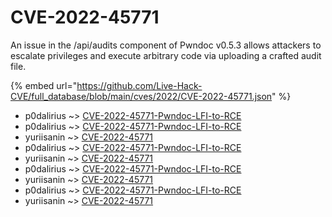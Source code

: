 # CVE-2022-45771

An issue in the /api/audits component of Pwndoc v0.5.3 allows attackers to escalate privileges and execute arbitrary code via uploading a crafted audit file.

{% embed url="https://github.com/Live-Hack-CVE/full_database/blob/main/cves/2022/CVE-2022-45771.json" %}


* p0dalirius ~> [CVE-2022-45771-Pwndoc-LFI-to-RCE](https://www.alice-snow.ru/2022/database/cve-2022-45771/cve-2022-45771-pwndoc-lfi-to-rce-p0dalirius)
* p0dalirius ~> [CVE-2022-45771-Pwndoc-LFI-to-RCE](https://www.alice-snow.ru/2022/database/cve-2022-45771/cve-2022-45771-pwndoc-lfi-to-rce-p0dalirius)
* yuriisanin ~> [CVE-2022-45771](https://www.alice-snow.ru/2022/database/cve-2022-45771/cve-2022-45771-yuriisanin)
* p0dalirius ~> [CVE-2022-45771-Pwndoc-LFI-to-RCE](https://www.alice-snow.ru/2022/database/cve-2022-45771/cve-2022-45771-pwndoc-lfi-to-rce-p0dalirius)
* yuriisanin ~> [CVE-2022-45771](https://www.alice-snow.ru/2022/database/cve-2022-45771/cve-2022-45771-yuriisanin)
* p0dalirius ~> [CVE-2022-45771-Pwndoc-LFI-to-RCE](https://www.alice-snow.ru/2022/database/cve-2022-45771/cve-2022-45771-pwndoc-lfi-to-rce-p0dalirius)
* yuriisanin ~> [CVE-2022-45771](https://www.alice-snow.ru/2022/database/cve-2022-45771/cve-2022-45771-yuriisanin)
* p0dalirius ~> [CVE-2022-45771-Pwndoc-LFI-to-RCE](https://www.alice-snow.ru/2022/database/cve-2022-45771/cve-2022-45771-pwndoc-lfi-to-rce-p0dalirius)
* yuriisanin ~> [CVE-2022-45771](https://www.alice-snow.ru/2022/database/cve-2022-45771/cve-2022-45771-yuriisanin)